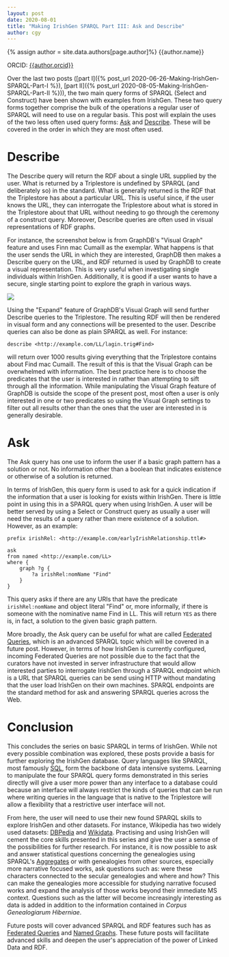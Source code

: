 ```yaml
---
layout: post
date: 2020-08-01
title: "Making IrishGen SPARQL Part III: Ask and Describe"
author: cgy
---
```


{% assign author = site.data.authors[page.author]%}
{{author.name}}

ORCID: <a href="https://orcid.org/{{ author.orcid }}" title="{{author.name}}">{{author.orcid}}</a>

Over the last two posts ([part I]({% post_url
2020-06-26-Making-IrishGen-SPARQL-Part-I %}), [part II]({% post_url
2020-08-05-Making-IrishGen-SPARQL-Part-II %})), the two main query
forms of SPARQL (Select and Construct) have been shown with examples
from IrishGen.  These two query forms together comprise the bulk of
the operations a regular user of SPARQL will need to use on a regular
basis.  This post will explain the uses of the two less often used
query forms:
[Ask](https://www.w3.org/TR/2013/REC-sparql11-query-20130321/#ask) and
[Describe](https://www.w3.org/TR/2013/REC-sparql11-query-20130321/#describe).
These will be covered in the order in which they are most often used.

# Describe

The Describe query will return the RDF about a single URL supplied by
the user.  What is returned by a Triplestore is undefined by SPARQL
(and deliberately so) in the standard.  What is generally returned is
the RDF that the Triplestore has about a particular URL.  This is
useful since, if the user knows the URL, they can interrogate the
Triplestore about what is stored in the Triplestore about that URL
without needing to go through the ceremony of a construct query.
Moreover, Describe queries are often used in visual representations of
RDF graphs.

For instance, the screenshot below is from GraphDB's "Visual Graph"
feature and uses Finn mac Cumaill as the exemplar.  What happens is
that the user sends the URL in which they are interested, GraphDB then
makes a Describe query on the URL, and RDF returned is used by GraphDB
to create a visual representation.  This is very useful when
investigating single individuals within IrishGen.  Additionally, it is
good if a user wants to have a secure, single starting point to
explore the graph in various ways.

<img src="{{site.baseurl}}/assets/images/describe_part3.png" />

Using the "Expand" feature of GraphDB's Visual Graph will send further
Describe queries to the Triplestore.  The resulting RDF will then be
rendered in visual form and any connections will be presented to the
user.  Describe queries can also be done as plain SPARQL as well.  For
instance:

```sparql
describe <http://example.com/LL/lagin.trig#Find>
```

will return over 1000 results giving everything that the Triplestore
contains about Find mac Cumaill.  The result of this is that the
Visual Graph can be overwhelmed with information.  The best practice
here is to choose the predicates that the user is interested in rather
than attempting to sift through all the information.  While
manipulating the Visual Graph feature of GraphDB is outside the scope
of the present post, most often a user is only interested in one or
two predicates so using the Visual Graph settings to filter out all
results other than the ones that the user are interested in is
generally desirable.

# Ask

The Ask query has one use to inform the user if a basic graph pattern
has a solution or not.  No information other than a boolean that
indicates existence or otherwise of a solution is returned.

In terms of IrishGen, this query form is used to ask for a quick
indication if the information that a user is looking for exists within
IrishGen.  There is little point in using this in a SPARQL query when
using IrishGen.  A user will be better served by using a Select or
Construct query as usually a user will need the results of a query
rather than mere existence of a solution.  However, as an example:

```sparql
prefix irishRel: <http://example.com/earlyIrishRelationship.ttl#> 

ask
from named <http://example.com/LL>
where {
    graph ?g {
    	?a irishRel:nomName "Find"
    }
}
```

This query asks if there are any URIs that have the predicate
`irishRel:nomName` and object literal "Find" or, more informally, if
there is someone with the nominative name Find in LL.  This will
return `YES` as there is, in fact, a solution to the given basic graph
pattern.

More broadly, the Ask query can be useful for what are called
[Federated Queries](https://www.w3.org/TR/sparql11-federated-query/),
which is an advanced SPARQL topic which will be covered in a future
post.  However, in terms of how IrishGen is currently configured,
incoming Federated Queries are not possible due to the fact that the
curators have not invested in server infrastructure that would allow
interested parties to interrogate IrishGen through a SPARQL endpoint
which is a URL that SPARQL queries can be send using HTTP without
mandating that the user load IrishGen on their own machines.  SPARQL
endpoints are the standard method for ask and answering SPARQL queries
across the Web.

# Conclusion

This concludes the series on basic SPARQL in terms of IrishGen.  While
not every possible combination was explored, these posts provide a
basis for further exploring the IrishGen database.  Query languages
like SPARQL, most famously [SQL](https://en.wikipedia.org/wiki/SQL),
form the backbone of data intensive systems.  Learning to manipulate
the four SPARQL query forms demonstrated in this series directly will
give a user more power than any interface to a database could because
an interface will always restrict the kinds of queries that can be run
where writing queries in the language that is native to the
Triplestore will allow a flexibility that a restrictive user interface
will not.

From here, the user will need to use their new found SPARQL skills to
explore IrishGen and other datasets.  For instance, Wikipedia has two
widely used datasets: [DBPedia](https://wiki.dbpedia.org/) and
[Wikidata](https://www.wikidata.org/wiki/Wikidata:SPARQL_query_service/Wikidata_Query_Help).
Practising and using IrishGen will cement the core skills presented in
this series and give the user a sense of the possibilities for further
research.  For instance, it is now possible to ask and answer
statistical questions concerning the genealogies using SPARQL's
[Aggregates](https://www.w3.org/TR/2013/REC-sparql11-query-20130321/#aggregates)
or with genealogies from other sources, especially more narrative
focused works, ask questions such as: were these characters connected
to the secular genealogies and where and how?  This can make the
genealogies more accessible for studying narrative focused works and
expand the analysis of those works beyond their immediate MS context.
Questions such as the latter will become increasingly interesting as
data is added in addition to the information contained in _Corpus
Genealogiarum Hiberniae_.

Future posts will cover advanced SPARQL and RDF features such has as
[Federated Queries](https://www.w3.org/TR/sparql11-federated-query/)
and [Named Graphs](https://en.wikipedia.org/wiki/Named_graph).  These
future posts will facilitate advanced skills and deepen the user's
appreciation of the power of Linked Data and RDF.
